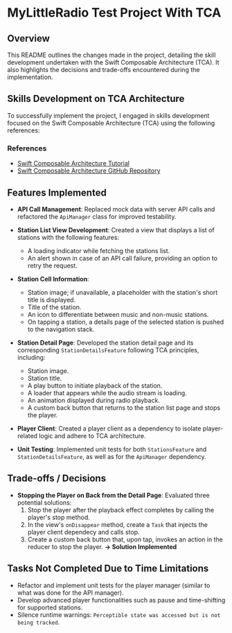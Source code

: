 # MyLittleRadio Test Project With TCA

## Overview
This README outlines the changes made in the project, detailing the skill development undertaken with the Swift Composable Architecture (TCA). It also highlights the decisions and trade-offs encountered during the implementation.

## Skills Development on TCA Architecture
To successfully implement the project, I engaged in skills development focused on the Swift Composable Architecture (TCA) using the following references:

### References
- [Swift Composable Architecture Tutorial](https://pointfreeco.github.io/swift-composable-architecture/main/tutorials/meetcomposablearchitecture)
- [Swift Composable Architecture GitHub Repository](https://github.com/pointfreeco/swift-composable-architecture)

## Features Implemented

- **API Call Management**: Replaced mock data with server API calls and refactored the `ApiManager` class for improved testability.
  
- **Station List View Development**: Created a view that displays a list of stations with the following features:
  - A loading indicator while fetching the stations list.
  - An alert shown in case of an API call failure, providing an option to retry the request.

- **Station Cell Information**:
  - Station image; if unavailable, a placeholder with the station's short title is displayed.
  - Title of the station.
  - An icon to differentiate between music and non-music stations.
  - On tapping a station, a details page of the selected station is pushed to the navigation stack.

- **Station Detail Page**: Developed the station detail page and its corresponding `StationDetailsFeature` following TCA principles, including:
  - Station image.
  - Station title.
  - A play button to initiate playback of the station.
  - A loader that appears while the audio stream is loading.
  - An animation displayed during radio playback.
  - A custom back button that returns to the station list page and stops the player.

- **Player Client**: Created a player client as a dependency to isolate player-related logic and adhere to TCA architecture.

- **Unit Testing**: Implemented unit tests for both `StationsFeature` and `StationDetailsFeature`, as well as for the `ApiManager` dependency.

## Trade-offs / Decisions

- **Stopping the Player on Back from the Detail Page**: Evaluated three potential solutions:
  1. Stop the player after the playback effect completes by calling the player's stop method.
  2. In the view's `onDisappear` method, create a `Task` that injects the player client dependecy and calls stop.
  3. Create a custom back button that, upon tap, invokes an action in the reducer to stop the player. **→ Solution Implemented**

## Tasks Not Completed Due to Time Limitations

- Refactor and implement unit tests for the player manager (similar to what was done for the API manager).
- Develop advanced player functionalities such as pause and time-shifting for supported stations.
- Silence runtime warnings: `Perceptible state was accessed but is not being tracked`.
